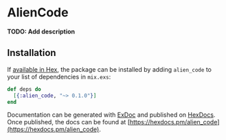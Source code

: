 # AlienCode

**TODO: Add description**

## Installation

If [available in Hex](https://hex.pm/docs/publish), the package can be installed
by adding `alien_code` to your list of dependencies in `mix.exs`:

```elixir
def deps do
  [{:alien_code, "~> 0.1.0"}]
end
```

Documentation can be generated with [ExDoc](https://github.com/elixir-lang/ex_doc)
and published on [HexDocs](https://hexdocs.pm). Once published, the docs can
be found at [https://hexdocs.pm/alien_code](https://hexdocs.pm/alien_code).

